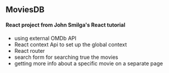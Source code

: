 ## MoviesDB

#### React project from John Smilga's React tutorial

- using external OMDb API
- React context Api to set up the global context
- React router
- search form for searching true the movies
- getting more info about a specific movie on a separate page
